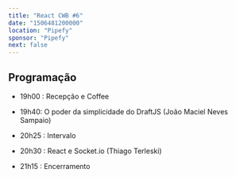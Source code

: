 ```yaml
---
title: "React CWB #6"
date: "1506481200000"
location: "Pipefy"
sponsor: "Pipefy"
next: false
---
```


## Programação

- 19h00 : Recepção e Coffee

- 19h40: O poder da simplicidade do DraftJS (João Maciel Neves Sampaio)

- 20h25 : Intervalo

- 20h30 : React e Socket.io (Thiago Terleski)

- 21h15 : Encerramento
